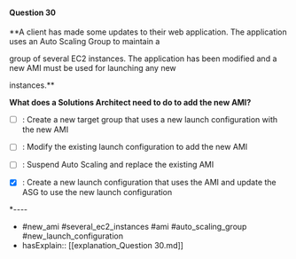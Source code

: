 #### Question  30

**A client has made some updates to their web application. The application uses an Auto Scaling Group to maintain a

group of several EC2 instances. The application has been modified and a new AMI must be used for launching any new

instances.**

**What does a Solutions Architect need to do to add the new AMI?**

- [ ] :  Create a new target group that uses a new launch configuration with the new AMI

- [ ] :  Modify the existing launch configuration to add the new AMI

- [ ] :  Suspend Auto Scaling and replace the existing AMI

- [x] :  Create a new launch configuration that uses the AMI and update the ASG to use the new launch configuration

*----

- #new_ami #several_ec2_instances #ami #auto_scaling_group #new_launch_configuration
- hasExplain:: [[explanation_Question  30.md]]
